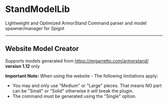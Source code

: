 # StandModelLib
Lightweight and Optimized ArmorStand Command parser and model spawner/manager for Spigot

---
## Website Model Creator
Supports models generated from https://mrgarretto.com/armorstand/ <b>version 1.12</b> only

**Important Note:** When using the website - The following limitations apply:
* You may and only use "Medium" or "Large" pieces. That means NO part can be "Small" or "Solid" otherwise it will break the plugin.
* The command must be generated using the "Single" option.
